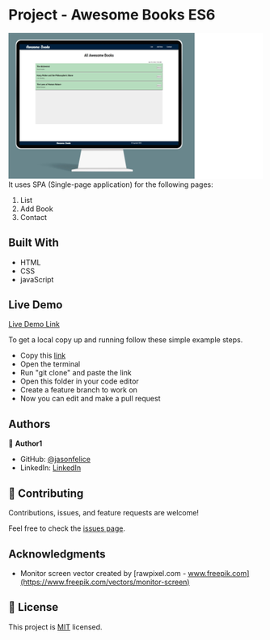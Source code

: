 # Project - Awesome Books ES6

![Preview](images/preview/preview.jpg)
It uses SPA (Single-page application) for the following pages:
1. List
2. Add Book
3. Contact

## Built With

- HTML
- CSS
- javaScript

## Live Demo
[Live Demo Link](#)

To get a local copy up and running follow these simple example steps.
- Copy this [link](#)
- Open the terminal
- Run "git clone" and paste the link
- Open this folder in your code editor
- Create a feature branch to work on
- Now you can edit and make a pull request

## Authors

👤 **Author1**

- GitHub: [@jasonfelice](https://github.com/jasonfelice)
- LinkedIn: [LinkedIn](https://www.linkedin.com/in/jason-felice-11a5a622b/)

## 🤝 Contributing

Contributions, issues, and feature requests are welcome!

Feel free to check the [issues page](../../issues/).

## Acknowledgments

- Monitor screen vector created by [rawpixel.com - www.freepik.com](https://www.freepik.com/vectors/monitor-screen)

## 📝 License

This project is [MIT](./MIT.md) licensed.